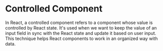 # Controlled Component

In React, a controlled component refers to a component whose value is controlled by React state. It's used when we want to keep the value of an input field in sync with the React state and update it based on user input. This technique helps React components to work in an organized way with data.

